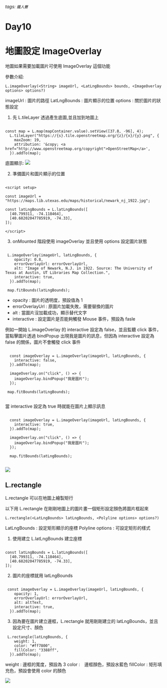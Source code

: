 ###### tags: `鐵人賽`

# Day10

# 地圖設定 ImageOverlay

地圖如果需要加載圖片可使用 ImageOverlay 這個功能

參數介紹:

    L.imageOverlay(<String> imageUrl, <LatLngBounds> bounds, <ImageOverlay options> options?)

imageUrl : 圖片的路徑
LatLngBounds : 圖片顯示的位置
options : 關於圖片的狀態設定

1. 先 L.tileLayer 透過產生底圖,並且加到地圖上

```javascript!

const map = L.map(mapContainer.value).setView([37.8, -96], 4);
  L.tileLayer("https://{s}.tile.openstreetmap.org/{z}/{x}/{y}.png", {
    maxZoom: 19,
    attribution: '&copy; <a href="http://www.openstreetmap.org/copyright">OpenStreetMap</a>',
  }).addTo(map);

```

底圖顯示:
![](https://i.imgur.com/FcWsACc.png)

2. 準備圖片和圖片顯示的位置

```javascript!

<script setup>

const imageUrl = "https://maps.lib.utexas.edu/maps/historical/newark_nj_1922.jpg";

const latLngBounds = L.latLngBounds([
  [40.799311, -74.118464],
  [40.68202047785919, -74.33],
]);

</script>
```

3. onMounted 階段使用 imageOverlay 並且使用 options 設定圖片狀態

```javascript!

 L.imageOverlay(imageUrl, latLngBounds, {
    opacity: 0.8,
    errorOverlayUrl: errorOverlayUrl,
    alt: "Image of Newark, N.J. in 1922. Source: The University of Texas at Austin, UT Libraries Map Collection.",
    interactive: true,
  }).addTo(map);

 map.fitBounds(latLngBounds);

```

- opacity : 圖片的透明度，預設值為 1
- errorOverlayUrl : 原圖片加載失敗，需要替換的圖片
- alt : 當圖片沒加載成功，顯示替代文字
- interactive : 設定圖片是否能夠觸發 Mouse 事件，預設為 fasle

例如一開始 L.imageOverlay 的 interactive 設定為 false，並且監聽 click 事件，當點擊圖片透過 bindPopup 出現我是圖片的訊息，但因為 interactive 設定為 false 的關係，圖片不會觸發 click 事件

```javascript!

  const imageOverlay = L.imageOverlay(imageUrl, latLngBounds, {
    interactive: false,
  }).addTo(map);

  imageOverlay.on("click", () => {
    imageOverlay.bindPopup("我是圖片");
  });

 map.fitBounds(latLngBounds);


```

當 interactive 設定為 true 時就能在圖片上顯示訊息

```javascript!

  const imageOverlay = L.imageOverlay(imageUrl, latLngBounds, {
    interactive: true,
  }).addTo(map);

  imageOverlay.on("click", () => {
    imageOverlay.bindPopup("我是圖片");
  });

  map.fitBounds(latLngBounds);


```

![](https://i.imgur.com/IYOEDhH.png)

## L.rectangle

L.rectangle 可以在地圖上繪製矩行

以下用 L.rectangle 在剛剛地圖上的圖片畫一個矩形設定顏色將圖片框起來

    L.rectangle(<LatLngBounds> latLngBounds, <Polyline options> options?)

LatLngBounds : 設定矩形顯示的座標
Polyline options : 可設定矩形的樣式

1. 使用建立 L.latLngBounds 建立座標

```javascript!

const latLngBounds = L.latLngBounds([
  [40.799311, -74.118464],
  [40.68202047785919, -74.33],
]);

```

2. 圖片的座標就用 latLngBounds

```

 const imageOverlay = L.imageOverlay(imageUrl, latLngBounds, {
    opacity: 1,
    errorOverlayUrl: errorOverlayUrl,
    alt: altText,
    interactive: true,
  }).addTo(map);

```

3. 因為要在圖片建立邊框，L.rectangle 就用剛剛建立的 latLngBounds，並且設定尺寸、顏色

```
 L.rectangle(latLngBounds, {
    weight: 1,
    color: "#ff7800",
    fillColor: "3388ff",
  }).addTo(map);

```

weight : 邊框的寬度，預設為 3
color :　邊框顏色，預設水藍色
fillColor : 矩形填充色，預設會使用 color 的顏色

![](https://i.imgur.com/C5SfoI9.png)
